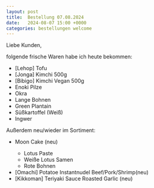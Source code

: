 ```yaml
---
layout: post
title:  Bestellung 07.08.2024
date:   2024-08-07 15:00 +0000
categories: bestellungen welcome
---
```


Liebe Kunden,

folgende frische Waren habe ich heute bekommen:
<ul>
<li>[Lehop] Tofu</li>
<li>[Jonga] Kimchi 500g</li>
<li>[Bibigo] Kimchi Vegan 500g</li>
<li>Enoki Pilze</li>
<li>Okra</li>
<li>Lange Bohnen</li>
<li>Green Plantain</li>
<li>Süßkartoffel (Weiß)</li>
<li>Ingwer</li>
</ul>

Außerdem neu/wieder im Sortiment:
<ul>
<li>Moon Cake (neu)</li>
    <ul>
        <li>Lotus Paste</li>
        <li>Weiße Lotus Samen</li>
        <li>Rote Bohnen</li>
    </ul>
<li>[Omachi] Potatoe Instantnudel Beef/Pork/Shrimp(neu)</li>
<li>[Kikkoman] Teriyaki Sauce Roasted Garlic (neu)</li>
</ul>